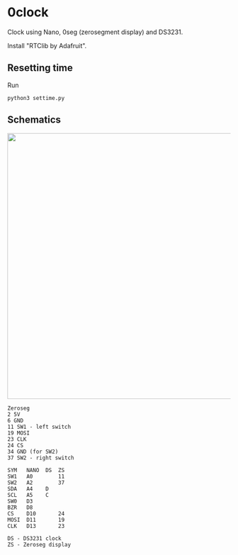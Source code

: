 # 0clock

Clock using Nano, 0seg (zerosegment display) and DS3231.

Install "RTClib by Adafruit".


## Resetting time

Run
```
python3 settime.py
```

## Schematics

<img src="schematics-3.svg" width="600">

```
Zeroseg
2 5V
6 GND
11 SW1 - left switch
19 MOSI
23 CLK
24 CS
34 GND (for SW2)
37 SW2 - right switch

SYM   NANO  DS  ZS
SW1   A0        11
SW2   A2        37
SDA   A4    D
SCL   A5    C
SW0   D3 
BZR   D8 
CS    D10       24
MOSI  D11       19
CLK   D13       23

DS - DS3231 clock
ZS - Zeroseg display
```
